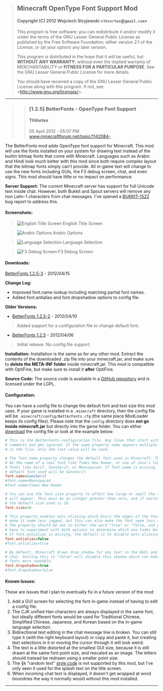 ﻿> ## Minecraft OpenType Font Support Mod ##
>
> #### Copyright (C) 2012 Wojciech Stryjewski <`thvortex`@`gmail.com`> ####
>
> This program is free software; you can redistribute it and/or modify it under the terms of the GNU Lesser General Public License as published by the Free Software Foundation; either version 2.1 of the License, or (at your option) any later version.
> 
> This program is distributed in the hope that it will be useful, but **WITHOUT ANY WARRANTY**; without even the implied warranty of MERCHANTABILITY or **FITNESS FOR A PARTICULAR PURPOSE**.
> See the GNU Lesser General Public License for more details.
>
> You should have received a copy of the GNU Lesser General Public License along with this program.
> If not, see <<http://www.gnu.org/licenses/>>.

----------

>> ### [1.2.5] BetterFonts - OpenType Font Support ###
>> #### ThVortex ####
>> 05 April 2012 - 05:07 PM
>> www.minecraftforum.net/topic/1142084-


The BetterFonts mod adds OpenType font support for Minecraft. This mod will use the fonts installed on your system for drawing text instead of the builtin bitmap fonts that come with Minecraft. Languages such as Arabic and Hindi look much better with this mod since both require complex layout that the bitmap fonts simply can't provide. All in-game text will change to use the new fonts including GUIs, the F3 debug screen, chat, and even signs. This mod should have little or no impact on performance.

**Server Support:**
The current Minecraft server has support for full Unicode text inside chat. However, both Bukkit and Spout servers will remove any non Latin-1 characters from chat messages. I've opened a [BUKKIT-1522](https://bukkit.atlassian.net/browse/BUKKIT-1522) bug report to address this.

#### **Screenshots:** ####
> ![English Title Screen](http://lh5.googleusercontent.com/-BSVTO520XtM/T30lcUsatWI/AAAAAAAAAzg/ruUVL9SL2_M/s853/title.png)
> English Title Screen

> ![Arabic Options](http://lh6.googleusercontent.com/-o1UQZEMqGoE/T33uk5tV4SI/AAAAAAAAA0c/sgPPCUxefzM/s851/options.png)
> Arabic Options

> ![Language Selection](http://lh3.googleusercontent.com/-tKPfGw-A-bE/T33uk3ouJ0I/AAAAAAAAA0Y/xs25h0QEgdc/s851/lang.png)
> Language Selection

> ![F3 Debug Screen](http://lh3.googleusercontent.com/-DeTb7J-ipGc/T30leXP8mxI/AAAAAAAAAz4/7MmCAuEUrCI/s852/debug.png)
> F3 Debug Screen

#### **Downloads:** ####
[BetterFonts 1.2.5-3](http://dev.bukkit.org/media/files/587/899/BetterFonts_1.2.5-3.zip) - 2012/04/15

**Change Log:**
* Improved font.name lookup including matching partial font names.
* Added font.antialias and font.dropshadow options to config file.

**Older Versions:**
* [BetterFonts 1.2.5-2](http://dev.bukkit.org/media/files/586/844/BetterFonts_1.2.5-2.zip) - 2012/04/10
> Added support for a configuration file to change default font.
* [BetterFonts 1.2.5](http://dev.bukkit.org/media/files/585/767/BetterFonts_1.2.5.zip) - 2012/04/06
> Initial release. No config file support.

**Installation:**
Installation is the same as for any other mod. Extract the contents of the downloaded .zip file into your minecraft.jar, and make sure to **delete the META-INF folder** inside minecraft.jar. This mod is compatible with OptiFine, but make sure to install it **after** OptiFine.

**Source Code:**
The source code is available in a [GitHub repository](https://github.com/thvortex/BetterFonts) and is licensed under the LGPL.

#### **Configuration:** ####
You can have a config file to change the default font and text size this mod uses. If your game is installed in a `.minecraft` directory, then the config file will be `.minecraft/config/BetterFonts.cfg` (the same place ModLoader keeps its config files). Please note that the `config` directory does **not go inside minecraft.jar** but directly into the game folder. You can either [download](http://dev.bukkit.org/media/files/587/923/BetterFonts_Config.zip) the config file or look at the example below:
```ini
# This is the BetterFonts configuration file. Any lines that start with # are
# comments and get ignored. If the same property name appears multiple times
# in the file, only the last value will be used.

# The font.name property changes the default font used in Minecraft. This can
# be the name of a real font like Times New Roman, or one of Java's logical
# fonts like Serif, SansSerif, or Monospaced. If font.name is missing, the
# default font used will be SansSerif.
font.name=SansSerif
#font.name=Monospaced
#font.name=Times New Roman

# You can use the font.size property to affect how large or small the text
# will appear. This must be an integer greater than zero, and if omitted
# the default size used is 18.
font.size=18

# This property enables anti-aliasing which blurs the edges of the font to
# make it seem less jagged, but this can also make the font seem less sharp.
# The property should be set to either the word "true" or "false, and you'll
# have to experiment with both options to determine which one looks better.
# If font.antialias is missing, the default is to disable anti-aliasing.
font.antialias=false
#font.antialias=true

# By default, Minecraft draws drop shadow for any text in the GUIs and the
# chat. Setting this to "false" will disable this shadow which can make some
# fonts more readable.
font.dropshadow=true
#font.dropshadow=false
```

#### **Known Issues:** ####
These are issues that I plan to eventually fix in a future version of the mod:
1. Add a GUI screen for selecting the font in-game instead of having to edit a config file.
2. The CJK unified Han characters are always displayed in the same font, but ideally different fonts would be used for Traditional Chinese, Simplified Chinese, Japanese, and Korean based on the in-game language selection.
3. Bidirectional text editing in the chat message line is broken. You can still type it (with the right keyboard layout) or copy and paste it, but creating text selections in it or moving the cursor through it will look weird.
4. The text is a little distorted at the smallest GUI size, because it is still drawn at the same font point size, and rescaled as an image. The letters should instead be redrawn using a smaller point size.
5. The §k "random text" [style code](http://wiki.vg/Chat#Styles) is not supported by this mod, but I've only seen it used for the splash text on the title screen.
6. When incoming chat text is displayed, it doesn't get wrapped at word boundries the way it normally would without this mod installed.

--------

